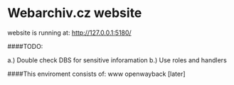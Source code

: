 # Webarchiv.cz website

website is running at: http://127.0.0.1:5180/

####TODO: 

a.) Double check DBS for sensitive inforamation
b.) Use roles and handlers

####This enviroment consists of: 
www
openwayback [later]
